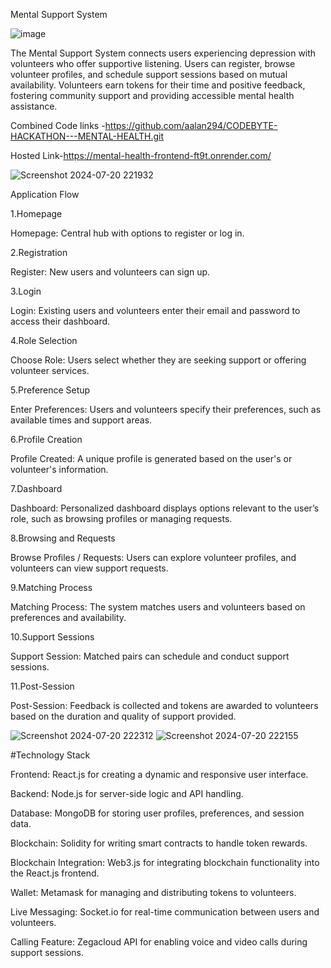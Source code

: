 Mental Support System

![image](https://github.com/user-attachments/assets/c9c51246-f7a2-42ce-95ad-cd375a563006)


The Mental Support System connects users experiencing depression with volunteers who offer supportive listening. Users can register, browse volunteer profiles, and schedule support sessions based on mutual availability. Volunteers earn tokens for their time and positive feedback, fostering community support and providing accessible mental health assistance.

Combined Code links -https://github.com/aalan294/CODEBYTE-HACKATHON---MENTAL-HEALTH.git

Hosted Link-https://mental-health-frontend-ft9t.onrender.com/

![Screenshot 2024-07-20 221932](https://github.com/user-attachments/assets/07b6c7ae-af94-4065-a6ab-678cc63947a0)


Application Flow

1.Homepage

Homepage: Central hub with options to register or log in.

2.Registration

Register: New users and volunteers can sign up.

3.Login

Login: Existing users and volunteers enter their email and password to access their dashboard.

4.Role Selection

Choose Role: Users select whether they are seeking support or offering volunteer services.

5.Preference Setup

Enter Preferences: Users and volunteers specify their preferences, such as available times and support areas.

6.Profile Creation

Profile Created: A unique profile is generated based on the user's or volunteer's information.

7.Dashboard

Dashboard: Personalized dashboard displays options relevant to the user’s role, such as browsing profiles or managing requests.

8.Browsing and Requests

Browse Profiles / Requests: Users can explore volunteer profiles, and volunteers can view support requests.

9.Matching Process

Matching Process: The system matches users and volunteers based on preferences and availability.

10.Support Sessions

Support Session: Matched pairs can schedule and conduct support sessions.

11.Post-Session

Post-Session: Feedback is collected and tokens are awarded to volunteers based on the duration and quality of support provided.

![Screenshot 2024-07-20 222312](https://github.com/user-attachments/assets/6bd3c76c-ed37-4e43-8f07-a9e4b1a7b55f)
![Screenshot 2024-07-20 222155](https://github.com/user-attachments/assets/ab4d25c1-71aa-483f-9fe9-20eabca2f016)

#Technology Stack

Frontend: React.js for creating a dynamic and responsive user interface.

Backend: Node.js for server-side logic and API handling.

Database: MongoDB for storing user profiles, preferences, and session data.

Blockchain: Solidity for writing smart contracts to handle token rewards.

Blockchain Integration: Web3.js for integrating blockchain functionality into the React.js frontend.

Wallet: Metamask for managing and distributing tokens to volunteers.

Live Messaging: Socket.io for real-time communication between users and volunteers.

Calling Feature: Zegacloud API for enabling voice and video calls during support sessions.


